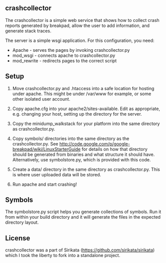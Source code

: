 crashcollector
--------------

The crashcollector is a simple web service that shows how to collect
crash reports generated by breakpad, allow the user to add
information, and generate stack traces.

The server is a simple wsgi application. For this configuration, you
need:

* Apache - serves the pages by invoking crashcollector.py
* mod_wsgi - connects apache to crashcollector.py
* mod_rewrite - redirects pages to the correct script

Setup
-----

1. Move crashcollector.py and .htaccess into a safe location for
   hosting under apache. This might be under /var/www for example, or
   some other isolated user account.

2. Copy apache.cfg into your apache2/sites-available. Edit as
   appropriate, e.g. changing your host, setting up the directory for
   the server.

3. Copy the minidump_walkstack for your platform into the same
   directory as crashcollector.py.

4. Copy symbols/ directories into the same directory as the
   crashcollector.py.  See
   http://code.google.com/p/google-breakpad/wiki/LinuxStarterGuide
   for details on how that directory should be generated from binaries
   and what structure it should have.  Alternatively, use
   symbolstore.py, which is provided with this code.

5. Create a data/ directory in the same directory as
   crashcollector.py. This is where user uploaded data will be stored.

6. Run apache and start crashing!


Symbols
-------
The symbolstore.py script helps you generate collections of symbols.
Run it from within your build directory and it will generate the files
in the expected directory layout.

License
-------

crashcollector was a part of Sirikata (https://github.com/sirikata/sirikata) which I took the liberty to fork into a standalone project.
